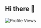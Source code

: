 ## Hi there 👋

![Profile Views](https://hits.seeyoufarm.com/api/count/incr/badge.svg?url=https%3A%2F%2Fgithub.com%2FDux-ping&count_bg=%23000000&title_bg=%23A3E2A1&icon=&icon_color=%23E7E7E7&title=views&edge_flat=false)





<!--
**Dux-ping/Dux-ping** is a ✨ _special_ ✨ repository because its `README.md` (this file) appears on your GitHub profile.




Here are some ideas to get you started:

- 🔭 I’m currently working on ...
- 🌱 I’m currently learning ...
- 👯 I’m looking to collaborate on ...
- 🤔 I’m looking for help with ...
- 💬 Ask me about ...
- 📫 How to reach me: ...
- 😄 Pronouns: ...
- ⚡ Fun fact: ...
-->
